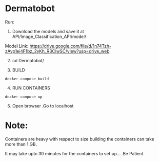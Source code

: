 # Dermatobot


 
Run:
1) Download the models and save it at API/Image_Classification_API/model/<Place model  here> 
 
Model Link: https://drive.google.com/file/d/1n74Tzh-zAvp1ei4F1bz_2yKh_R3CIwSC/view?usp=drive_web
 
 
2) cd Dermatobot/


3)   BUILD
 
 
    docker-compose build

4)   RUN CONTAINERS
 
 
    docker-compose up
    

5) Open browser .Go to localhost



# Note:

Containers are heavy with respect to size building the containers can take more than 1 GB.
 
It may take upto 30 minutes for the containers to set up.....Be Patient
